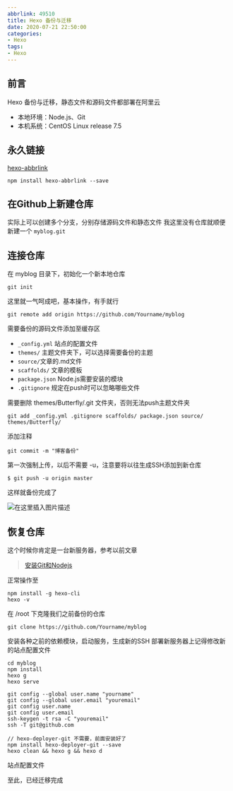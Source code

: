 ```yaml
---
abbrlink: 49510
title: Hexo 备份与迁移
date: 2020-07-21 22:50:00
categories: 
- Hexo
tags:
- Hexo
---
```


## 前言

Hexo 备份与迁移，静态文件和源码文件都部署在阿里云

 - 本地环境：Node.js、Git
 - 本机系统：CentOS Linux release 7.5



## 永久链接
[hexo-abbrlink](https://github.com/rozbo/hexo-abbrlink)
```
npm install hexo-abbrlink --save
```


## 在Github上新建仓库
实际上可以创建多个分支，分别存储源码文件和静态文件
我这里没有仓库就顺便新建一个  `myblog.git`

## 连接仓库
在 myblog 目录下，初始化一个新本地仓库
```
git init
```
这里就一气呵成吧，基本操作，有手就行
```
git remote add origin https://github.com/Yourname/myblog
```
需要备份的源码文件添加至缓存区
 
 -  `_config.yml` 站点的配置文件
 - `themes/` 主题文件夹下，可以选择需要备份的主题
 - `source/`文章的.md文件
 - `scaffolds/` 文章的模板
 - `package.json` Node.js需要安装的模块
 - `.gitignore` 规定在push时可以忽略哪些文件
 
需要删除 themes/Butterfly/.git 文件夹，否则无法push主题文件夹
```
git add _config.yml .gitignore scaffolds/ package.json source/ themes/Butterfly/
```
添加注释
```
git commit -m "博客备份"
```
第一次强制上传，以后不需要 -u，注意要将以往生成SSH添加到新仓库
```
$ git push -u origin master
```
这样就备份完成了

![在这里插入图片描述](https://p.ananas.chaoxing.com/star3/origin/adde22607249ff73a083d6e3971ee6b5.png)

## 恢复仓库
这个时候你肯定是一台新服务器，参考以前文章

> [安装Git和Nodejs](http://43.248.126.66/index.php/archives/10/)

正常操作至

```
npm install -g hexo-cli
hexo -v
```
在 /root 下克隆我们之前备份的仓库
```
git clone https://github.com/Yourname/myblog
```
安装各种之前的依赖模块，启动服务，生成新的SSH
部署新服务器上记得修改新的站点配置文件
```
cd myblog
npm install
hexo g
hexo serve

git config --global user.name "yourname"
git config --global user.email "youremail"
git config user.name
git config user.email
ssh-keygen -t rsa -C "youremail"
ssh -T git@github.com

// hexo-deployer-git 不需要，前面安装好了
npm install hexo-deployer-git --save
hexo clean && hexo g && hexo d
```

<span class="label label-primary">站点配置文件</span>

至此，已经迁移完成
